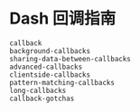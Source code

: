 # Dash 回调指南

```{toctree}
callback
background-callbacks
sharing-data-between-callbacks
advanced-callbacks
clientside-callbacks
pattern-matching-callbacks
long-callbacks
callback-gotchas
```
